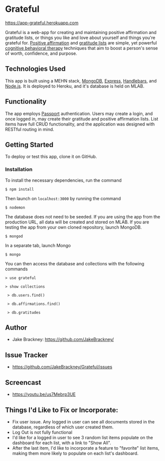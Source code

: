 # Grateful

https://app-grateful.herokuapp.com

Grateful is a web-app for creating and maintaining positive affirmation and gratitude lists, or things you like and love about yourself and things you're grateful for. [Positive affirmation](https://www.mindtools.com/pages/article/affirmations.htm) and [gratitude lists](https://en.wikipedia.org/wiki/Gratitude_journal) are simple, yet powerful [cognitive behavioral therapy](https://www.mayoclinic.org/tests-procedures/cognitive-behavioral-therapy/about/pac-20384610) techniques that aim to boost a person's sense of worth, confidence, and purpose.

## Technologies Used
This app is built using a MEHN stack, [MongoDB](https://www.mongodb.com/), [Express](https://expressjs.com/), [Handlebars](https://handlebarsjs.com/), and [Node.js](https://nodejs.org/en/). It is deployed to Heroku, and it's database is held on MLAB.

## Functionality
The app employs [Passport](http://www.passportjs.org/docs/authenticate/) authentication. Users may create a login, and once logged in, may create their gratitude and positive affirmation lists. List items have full CRUD functionality, and the application was designed with RESTful routing in mind.

## Getting Started

To deploy or test this app, clone it on GitHub.

### Installation

To install the necessary dependencies, run the command

```$ npm install```

Then launch on `localhost:3000` by running the command

```$ nodemon```

The database does not need to be seeded. If you are using the app from the production URL, all data will be created and stored on MLAB. If you are testing the app from your own cloned repository, launch MongoDB.

```$ mongod```

In a separate tab, launch Mongo

``` $ mongo ```

You can then access the database and collections with the following commands

``` > use grateful ```

``` > show collections ```

``` > db.users.find()```

``` > db.affirmations.find()```

``` > db.gratitudes```
 
## Author
* Jake Brackney: https://github.com/JakeBrackney/

## Issue Tracker
* https://github.com/JakeBrackney/Grateful/issues

## Screencast
* https://youtu.be/us7Mebrp3UE

## Things I'd Like to Fix or Incorporate:
* Fix user issue. Any logged in user can see all documents stored in the database, regardless of which user created them.
* Log Out is not fully functional
* I'd like for a logged in user to see 3 random list items populate on the dashboard for each list, with a link to "Show All".
* After the last item, I'd like to incorporate a feature to "favorite" list items, making them more likely to populate on each list's dashboard.



